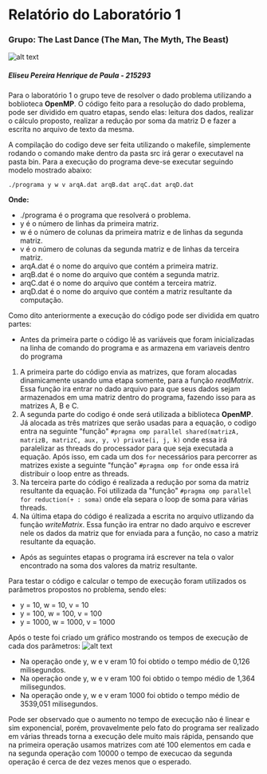 ﻿# Relatório do Laboratório 1
 ### Grupo: The Last Dance (The Man, The Myth, The Beast)
 
 ![alt text]( https://i.imgur.com/pDFm0Mr.png "The Man, The Myth, The Beast")


##### Eliseu Pereira Henrique de Paula - 215293

Para o laboratório 1 o grupo teve de resolver o dado problema utilizando a boblioteca **OpenMP**. 
O código feito para a resolução do dado problema, pode ser dividido em quatro etapas, sendo elas: leitura dos dados, realizar o cálculo proposto, realizar a redução por soma da matriz D e fazer a escrita no arquivo de texto da mesma. 

A compilação do codigo deve ser feita utilizando o makefile, simplemente rodando o comando make dentro da pasta src irá gerar o executavel na pasta bin. Para a execução do programa deve-se executar seguindo modelo mostrado abaixo:

`./programa y w v arqA.dat arqB.dat arqC.dat arqD.dat`

**Onde:**
- ./programa é o programa que resolverá o problema.
- y é o número de linhas da primeira matriz.
- w é o número de colunas da primeira matriz e de linhas da segunda matriz.
- v é o número de colunas da segunda matriz e de linhas da terceira matriz.
- arqA.dat é o nome do arquivo que contém a primeira matriz.
- arqB.dat é o nome do arquivo que contém a segunda matriz.
- arqC.dat é o nome do arquivo que contém a terceira matriz. 
- arqD.dat é o nome do arquivo que contém a matriz resultante da computação. 


Como dito anteriormente a execução do código pode ser dividida em quatro partes:
- Antes da primeira parte o código lê as variáveis que foram inicializadas na linha de comando do programa e as armazena em variaveis dentro do programa
1. A primeira parte do código envia as matrizes, que foram alocadas dinamicamente usando uma etapa somente, para a função *readMatrix*. Essa função ira entrar no dado arquivo para que seus dados sejam armazenados em uma matriz dentro do programa, fazendo isso para as matrizes A, B e C.
2. A segunda parte do codigo é onde será utilizada a biblioteca **OpenMP**. Já alocada as três matrizes que serão usadas para a equação, o codigo entra na seguinte "função" `#pragma omp parallel shared(matrizA, matrizB, matrizC, aux, y, v) private(i, j, k)` onde essa irá paralelizar as threads do processador para que seja executada a equação. Após isso, em cada um dos `for` necessários para percorrer as matrizes existe a seguinte "função" `#pragma omp for` onde essa irá distribuir o loop entre as threads.
3. Na terceira parte do código é realizada a redução por soma da matriz resultante da equação. Foi utilizada da "função" `#pragma omp parallel for reduction(+ : soma)` onde ela separa o loop de soma para várias threads.
4. Na última etapa do código é realizada a escrita no arquivo utlizando da função *writeMatrix*. Essa função ira entrar no dado arquivo e escrever nele os dados da matriz que for enviada para a função, no caso a matriz resultante da equação.
- Após as seguintes etapas o programa irá escrever na tela o valor encontrado na soma dos valores da matriz resultante.


Para testar o código e calcular o tempo de execução foram utilizados os parâmetros propostos no problema, sendo eles: 
- y = 10, w = 10, v = 10
- y = 100, w = 100, v = 100
- y = 1000, w = 1000, v = 1000

Após o teste foi criado um gráfico mostrando os tempos de execução de cada dos parâmetros:
![alt text]( https://docs.google.com/spreadsheets/d/e/2PACX-1vS-IUIbwi4TUUTUsI6E_X02x5UrpaSzoVF2DIWsBRMGeSStl2a7GJZ9VRyakJueZ4c2U-z9QwUJz2wr/pubchart?oid=1684031500&format=image "Gráfico obtido")

- Na operação onde y, w e v eram 10 foi obtido o tempo médio de 0,126 milisegundos.
- Na operação onde y, w e v eram 100 foi obtido o tempo médio de 1,364 milisegundos.
- Na operação onde y, w e v eram 1000 foi obtido o tempo médio de 3539,051 milisegundos.

Pode ser observado que o aumento no tempo de execução não é linear e sim exponencial, porém, provavelmente pelo fato do programa ser realizado em várias threads torna a execução dele muito mais rápida, pensando que na primeira operação usamos matrizes com até 100 elementos em cada e na segunda operação com 10000 o tempo de execucao da segunda operação é cerca de dez vezes menos que o esperado.
